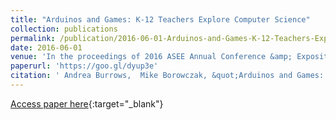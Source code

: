 ```yaml
---
title: "Arduinos and Games: K-12 Teachers Explore Computer Science"
collection: publications
permalink: /publication/2016-06-01-Arduinos-and-Games-K-12-Teachers-Explore-Computer-Science
date: 2016-06-01
venue: 'In the proceedings of 2016 ASEE Annual Conference &amp; Exposition'
paperurl: 'https://goo.gl/dyup3e'
citation: ' Andrea Burrows,  Mike Borowczak, &quot;Arduinos and Games: K-12 Teachers Explore Computer Science.&quot; In the proceedings of 2016 ASEE Annual Conference &amp;amp; Exposition, 2016.'
---
```

[Access paper here](https://goo.gl/dyup3e){:target="_blank"}
